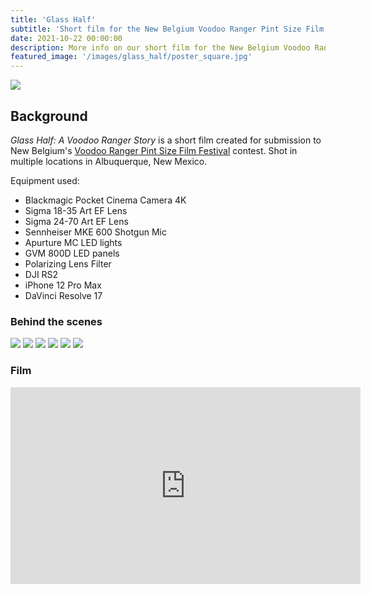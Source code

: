 ```yaml
---
title: 'Glass Half'
subtitle: 'Short film for the New Belgium Voodoo Ranger Pint Size Film Festival'
date: 2021-10-22 00:00:00
description: More info on our short film for the New Belgium Voodoo Ranger Pint Size Film Festival
featured_image: '/images/glass_half/poster_square.jpg'
---
```


![](/images/glass_half/poster.jpg)

## Background

_Glass Half: A Voodoo Ranger Story_ is a short film created for submission to New Belgium's [Voodoo Ranger Pint Size Film Festival](https://www.pintsizefilmfest.com/voodoo21/contest/match/36408/3110?IsSweepstakesWinner=0&contestantId=180203) contest. Shot in multiple locations in Albuquerque, New Mexico.

Equipment used:

* Blackmagic Pocket Cinema Camera 4K
* Sigma 18-35 Art EF Lens
* Sigma 24-70 Art EF Lens
* Sennheiser MKE 600 Shotgun Mic
* Apurture MC LED lights
* GVM 800D LED panels
* Polarizing Lens Filter
* DJI RS2
* iPhone 12 Pro Max
* DaVinci Resolve 17

### Behind the scenes

<div class="gallery" data-columns="2">
	<img src="/images/glass_half/behind_the_scenes1.jpg">
	<img src="/images/glass_half/behind_the_scenes2.jpg">
	<img src="/images/glass_half/behind_the_scenes3.jpg">
	<img src="/images/glass_half/behind_the_scenes4.jpg">
	<img src="/images/glass_half/behind_the_scenes5.jpg">
	<img src="/images/glass_half/behind_the_scenes6.jpg">
</div>

### Film

<iframe width="560" height="315" src="https://www.youtube.com/embed/d3EJSWS8KQ0" title="YouTube video player" frameborder="0" allow="accelerometer; autoplay; clipboard-write; encrypted-media; gyroscope; picture-in-picture" allowfullscreen></iframe>